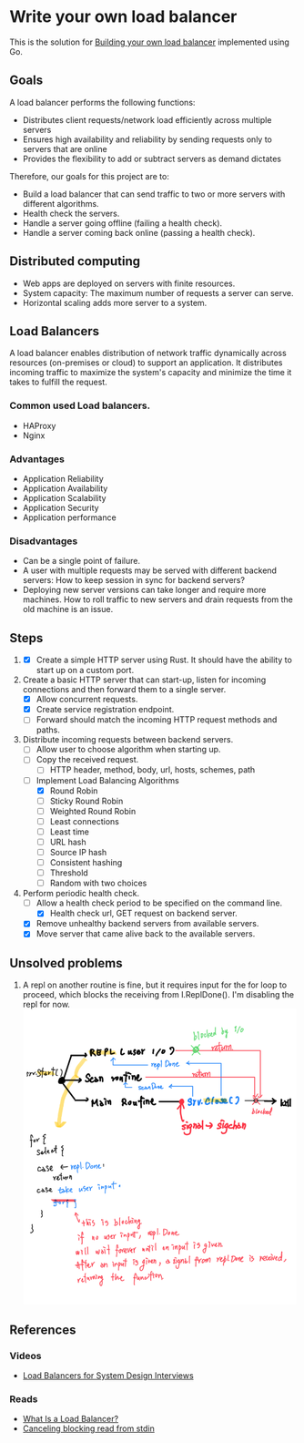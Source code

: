 # Write your own load balancer

This is the solution
for [Building your own load balancer](https://codingchallenges.fyi/challenges/challenge-load-balancer) implemented using
Go.

## Goals

A load balancer performs the following functions:

- Distributes client requests/network load efficiently across multiple servers
- Ensures high availability and reliability by sending requests only to servers that are online
- Provides the flexibility to add or subtract servers as demand dictates

Therefore, our goals for this project are to:

- Build a load balancer that can send traffic to two or more servers with different algorithms.
- Health check the servers.
- Handle a server going offline (failing a health check).
- Handle a server coming back online (passing a health check).

## Distributed computing

- Web apps are deployed on servers with finite resources.
- System capacity: The maximum number of requests a server can serve.
- Horizontal scaling adds more server to a system.

## Load Balancers
A load balancer enables distribution of network traffic dynamically across resources (on-premises or cloud) to support
an application. It distributes incoming traffic to maximize the system's capacity and minimize the time it takes to fulfill the request.

### Common used Load balancers.
- HAProxy
- Nginx

### Advantages

- Application Reliability
- Application Availability
- Application Scalability
- Application Security
- Application performance

### Disadvantages

- Can be a single point of failure.
- A user with multiple requests may be served with different backend servers: How to keep session in sync for backend servers?
- Deploying new server versions can take longer and require more machines. How to roll traffic to new servers and drain requests from the old machine is an issue.

## Steps

1. -[x] Create a simple HTTP server using Rust. It should have the ability to start up on a custom port.

2. Create a basic HTTP server that can start-up, listen for incoming connections and then forward them to a single
   server.
    - [x] Allow concurrent requests.
    - [x] Create service registration endpoint.
    - [ ] Forward should match the incoming HTTP request methods and paths.
3. Distribute incoming requests between backend servers.
   - [ ] Allow user to choose algorithm when starting up.
   - [ ] Copy the received request.
     - [ ] HTTP header, method, body, url, hosts, schemes, path
   - [ ] Implement Load Balancing Algorithms
     - [x] Round Robin
     - [ ] Sticky Round Robin
     - [ ] Weighted Round Robin
     - [ ] Least connections
     - [ ] Least time
     - [ ] URL hash
     - [ ] Source IP hash
     - [ ] Consistent hashing
     - [ ] Threshold
     - [ ] Random with two choices
4. Perform periodic health check.
    - [ ] Allow a health check period to be specified on the command line.
      - [x] Health check url, GET request on backend server.
    - [x] Remove unhealthy backend servers from available servers.
    - [x] Move server that came alive back to the available servers.

## Unsolved problems
1. A repl on another routine is fine, but it requires input for the for loop to proceed, which blocks the receiving from l.ReplDone(). I'm disabling the repl for now.
![blockedForLoop.png](static%2FblockedForLoop.png)

## References

### Videos
- [Load Balancers for System Design Interviews](https://www.youtube.com/watch?v=chyZRNT7eEo)

### Reads
- [What Is a Load Balancer?](https://www.f5.com/glossary/load-balancer)
- [Canceling blocking read from stdin](https://www.reddit.com/r/golang/comments/fsxkqr/cancelling_blocking_read_from_stdin/)